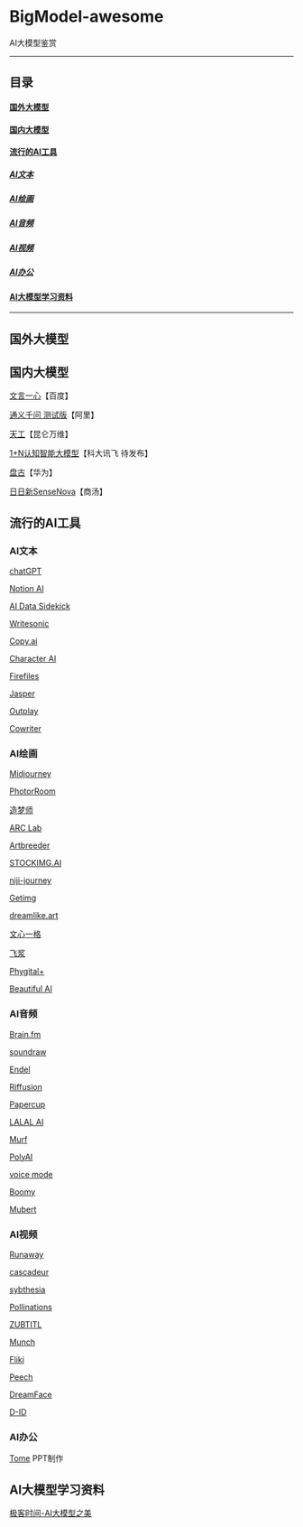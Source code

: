 # BigModel-awesome
AI大模型鉴赏

------------------------------------------------------

## 目录

#### <a href="#国外大模型"> 国外大模型</a>

#### <a href="#国内大模型"> 国内大模型</a>

#### <a href="#流行的AI工具"> 流行的AI工具</a>

##### <a href="#AI文本"> AI文本</a>

##### <a href="#AI绘画"> AI绘画</a>

##### <a href="#AI音频"> AI音频</a>

##### <a href="#AI视频"> AI视频</a>

##### <a href="#AI办公"> AI办公</a>

#### <a href="#AI大模型学习资料"> AI大模型学习资料</a>

------------------------------------------------------

<a href="#国外大模型"></a>
## 国外大模型

<a href="#国内大模型"></a>
## 国内大模型

[文言一心](https://yiyan.baidu.com/)【百度】

[通义千问 测试版](https://tongyi.aliyun.com/)【阿里】

[天工](https://tiangong.kunlun.com/)【昆仑万维】

[1+N认知智能大模型]()【科大讯飞 待发布】

[盘古](https://www.rcrai.com/pangu)【华为】

[日日新SenseNova]()【商汤】

<a href="#流行的AI工具"></a>
## 流行的AI工具 

<a href="#AI文本"></a>
### AI文本

[chatGPT](https://openai.com/blog/chatgpt)

[Notion AI]()

[AI Data Sidekick]()

[Writesonic]()

[Copy.ai]()

[Character AI]()

[Firefiles]()

[Jasper]()

[Outplay]()

[Cowriter]()

<a href="#AI绘画"></a>
### AI绘画

[Midjourney]()

[PhotorRoom]()

[造梦师]()

[ARC Lab]()

[Artbreeder]()

[STOCKIMG.AI]()

[niji-journey]()

[Getimg]()

[dreamlike.art]()

[文心一格](https://yige.baidu.com/)

[飞浆](https://www.paddlepaddle.org.cn/)

[Phygital+]()

[Beautiful AI]()

<a href="#AI音频"></a>
### AI音频

[Brain.fm]()

[soundraw]()

[Endel]()

[Riffusion]()

[Papercup]()

[LALAL AI]()

[Murf]()

[PolyAI]()

[voice mode]()

[Boomy]()

[Mubert]()

<a href="#AI视频"></a>
### AI视频

[Runaway]()

[cascadeur]()

[sybthesia]()

[Pollinations]()

[ZUBTITL]()

[Munch]()

[Fliki]()

[Peech]()

[DreamFace]()

[D-ID]()

<a href="#AI办公"></a>
### AI办公

[Tome](https://beta.tome.app/) PPT制作

<a href="#AI大模型学习资料"></a>
## AI大模型学习资料

[极客时间-AI大模型之美]()

